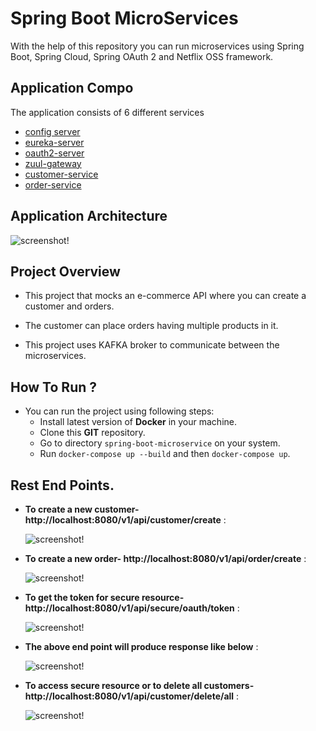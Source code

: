 # Spring Boot MicroServices
With the help of this repository you can run microservices using Spring Boot, Spring Cloud, Spring OAuth 2 and Netflix OSS framework.


## <a name="application-architecture"></a>Application Compo

The application consists of 6 different services

* [config server](config-server/README.md) 
* [eureka-server](eureka-server/README.md) 
* [oauth2-server](oauth2a-server/README.md) 
* [zuul-gateway](zuul-gateway/README.md) 
* [customer-service](customer-service/README.md) 
* [order-service](order-service/README.md) 


## <a name="application-architecture"></a>Application Architecture

![screenshot!](images/image.png)


## <a name="project-overview"></a>Project Overview
* This project that mocks an e-commerce API where you can create a customer and orders.

* The customer can place orders having multiple products in it.

* This project uses KAFKA broker to communicate between the microservices.



## <a name="project-run"></a>How To Run ?
* You can run the project using following steps:
    * Install latest version of **Docker**  in your machine.
    * Clone this **GIT** repository.
    * Go to directory `spring-boot-microservice` on your system.
    * Run `docker-compose up --build` and then `docker-compose up`.
 
 
## <a name="rest-end"></a>Rest End Points.

* **To create a new customer- http://localhost:8080/v1/api/customer/create** :

     ![screenshot!](images/create.png)
 
* **To create a new order- http://localhost:8080/v1/api/order/create** :
 
    ![screenshot!](images/order.png)
 
* **To get the token for secure resource- http://localhost:8080/v1/api/secure/oauth/token** :
 
    ![screenshot!](images/get_token.png)
 
* **The above end point will produce response like below** :
 
    ![screenshot!](images/token_response.png)
 

* **To access secure resource or to delete all customers- http://localhost:8080/v1/api/customer/delete/all** :
 
    ![screenshot!](images/del_customer.png)
 
